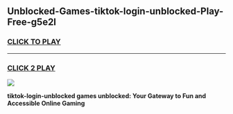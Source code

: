 
## Unblocked-Games-tiktok-login-unblocked-Play-Free-g5e2l
<h3>
<a href="https://premium76.site?title=tiktok-login-unblocked&ref=12A">CLICK TO PLAY</a></h3>
<hr>

<h3>
<a href="https://premium76.site?title=tiktok-login-unblocked&ref=12A">CLICK 2 PLAY</a>
  
</h3>

<a href="https://premium76.site?title=tiktok-login-unblocked&ref=12A"><img src="https://clearcache.store/games.png"></a>


**tiktok-login-unblocked games unblocked: Your Gateway to Fun and Accessible Online Gaming**
